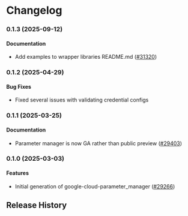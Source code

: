 # Changelog

### 0.1.3 (2025-09-12)

#### Documentation

* Add examples to wrapper libraries README.md ([#31320](https://github.com/googleapis/google-cloud-ruby/issues/31320)) 

### 0.1.2 (2025-04-29)

#### Bug Fixes

* Fixed several issues with validating credential configs 

### 0.1.1 (2025-03-25)

#### Documentation

* Parameter manager is now GA rather than public preview ([#29403](https://github.com/googleapis/google-cloud-ruby/issues/29403)) 

### 0.1.0 (2025-03-03)

#### Features

* Initial generation of google-cloud-parameter_manager ([#29266](https://github.com/googleapis/google-cloud-ruby/issues/29266)) 

## Release History
